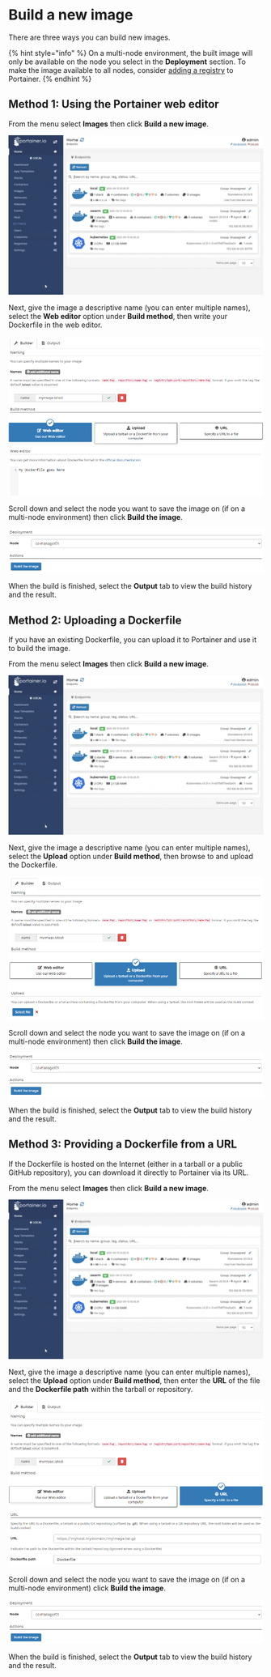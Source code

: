 # Build a new image

There are three ways you can build new images.

{% hint style="info" %}
On a multi-node environment, the built image will only be available on the node you select in the **Deployment** section. To make the image available to all nodes, consider [adding a registry](../../../admin/registries/add/) to Portainer.
{% endhint %}

## Method 1: Using the Portainer web editor

From the menu select **Images** then click **Build a new image**.

![](../../../.gitbook/assets/images-build-1.gif)

Next, give the image a descriptive name \(you can enter multiple names\), select the **Web editor** option under **Build method**, then write your Dockerfile in the web editor.

![](../../../.gitbook/assets/images-build-2.png)

Scroll down and select the node you want to save the image on \(if on a multi-node environment\) then click **Build the image**.

![](../../../.gitbook/assets/images-build-3.png)

When the build is finished, select the **Output** tab to view the build history and the result.

## Method 2: Uploading a Dockerfile

If you have an existing Dockerfile, you can upload it to Portainer and use it to build the image.

From the menu select **Images** then click **Build a new image**.

![](../../../.gitbook/assets/images-build-1.gif)

Next, give the image a descriptive name \(you can enter multiple names\), select the **Upload** option under **Build method**, then browse to and upload the Dockerfile.

![](../../../.gitbook/assets/images-build-4.png)

Scroll down and select the node you want to save the image on \(if on a multi-node environment\) then click **Build the image**.

![](../../../.gitbook/assets/images-build-3.png)

When the build is finished, select the **Output** tab to view the build history and the result.

## Method 3: Providing a Dockerfile from a URL

If the Dockerfile is hosted on the Internet \(either in a tarball or a public GitHub repository\), you can download it directly to Portainer via its URL.

From the menu select **Images** then click **Build a new image**.

![](../../../.gitbook/assets/images-build-1.gif)

Next, give the image a descriptive name \(you can enter multiple names\), select the **Upload** option under **Build method**, then enter the **URL** of the file and the **Dockerfile path** within the tarball or repository.

![](../../../.gitbook/assets/images-build-5.png)

Scroll down and select the node you want to save the image on \(if on a multi-node environment\) click **Build the image**.

![](../../../.gitbook/assets/images-build-3.png)

When the build is finished, select the **Output** tab to view the build history and the result.

